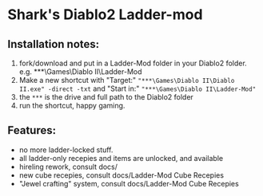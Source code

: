 # Shark's Diablo2 Ladder-mod

## Installation notes:
 1) fork/download and put in a Ladder-Mod folder in your Diablo2 folder.
 e.g. ***\Games\Diablo II\Ladder-Mod
 2) Make a new shortcut with "Target:" `"***\Games\Diablo II\Diablo II.exe" -direct -txt` and "Start in:" `"***\Games\Diablo II\Ladder-Mod"`
 3) the `***` is the drive and full path to the Diablo2 folder
 4) run the shortcut, happy gaming.

## Features:
 - no more ladder-locked stuff.
 - all ladder-only recepies and items are unlocked, and available
 - hireling rework, consult docs/
 - new cube recepies, consult docs/Ladder-Mod Cube Recepies
 - "Jewel crafting" system, consult docs/Ladder-Mod Cube Recepies
